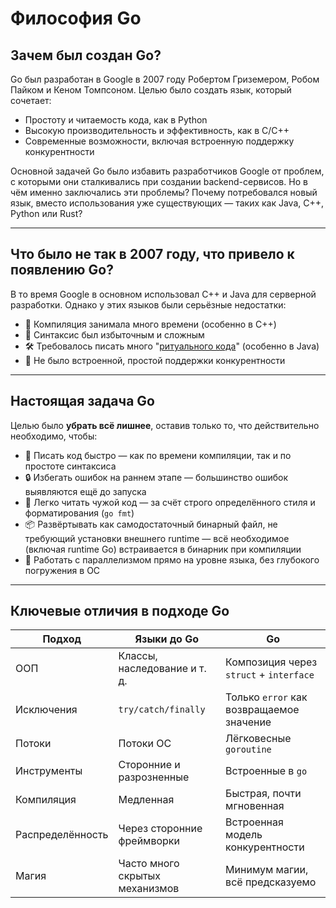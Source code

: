 # Философия Go

## Зачем был создан Go?

Go был разработан в Google в 2007 году Робертом Гриземером, Робом Пайком и Кеном Томпсоном. Целью было создать язык, который сочетает:

- Простоту и читаемость кода, как в Python
- Высокую производительность и эффективность, как в C/C++
- Современные возможности, включая встроенную поддержку конкурентности

Основной задачей Go было избавить разработчиков Google от проблем, с которыми они сталкивались при создании backend-сервисов. Но в чём именно заключались эти проблемы? Почему потребовался новый язык, вместо использования уже существующих — таких как Java, C++, Python или Rust?

---

## Что было не так в 2007 году, что привело к появлению Go?

В то время Google в основном использовал C++ и Java для серверной разработки. Однако у этих языков были серьёзные недостатки:

- 🐌 Компиляция занимала много времени (особенно в C++)
- 🤯 Синтаксис был избыточным и сложным
- 🛠 Требовалось писать много "[ритуального кода](../glossary/glossary.md)" (особенно в Java)
- 🧵 Не было встроенной, простой поддержки конкурентности

---

## Настоящая задача Go

Целью было **убрать всё лишнее**, оставив только то, что действительно необходимо, чтобы:

- 💨 Писать код быстро — как по времени компиляции, так и по простоте синтаксиса
- 🔒 Избегать ошибок на раннем этапе — большинство ошибок выявляются ещё до запуска
- 📖 Легко читать чужой код — за счёт строго определённого стиля и форматирования (`go fmt`)
- 📦 Развёртывать как самодостаточный бинарный файл, не требующий установки внешнего runtime — всё необходимое (включая runtime Go) встраивается в бинарник при компиляции
- 🧠 Работать с параллелизмом прямо на уровне языка, без глубокого погружения в ОС

---

## Ключевые отличия в подходе Go

| Подход           | Языки до Go                         | Go                                          |
|------------------|-------------------------------------|---------------------------------------------|
| ООП              | Классы, наследование и т. д.        | Композиция через `struct` + `interface`     |
| Исключения       | `try/catch/finally`                 | Только `error` как возвращаемое значение    |
| Потоки           | Потоки ОС                           | Лёгковесные `goroutine`                     |
| Инструменты      | Сторонние и разрозненные            | Встроенные в `go`                           |
| Компиляция       | Медленная                           | Быстрая, почти мгновенная                   |
| Распределённость | Через сторонние фреймворки          | Встроенная модель конкурентности            |
| Магия            | Часто много скрытых механизмов      | Минимум магии, всё предсказуемо             |

